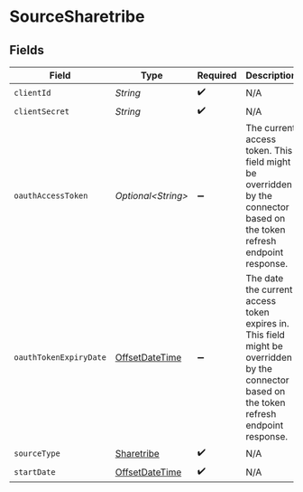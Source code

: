 # SourceSharetribe


## Fields

| Field                                                                                                                                       | Type                                                                                                                                        | Required                                                                                                                                    | Description                                                                                                                                 |
| ------------------------------------------------------------------------------------------------------------------------------------------- | ------------------------------------------------------------------------------------------------------------------------------------------- | ------------------------------------------------------------------------------------------------------------------------------------------- | ------------------------------------------------------------------------------------------------------------------------------------------- |
| `clientId`                                                                                                                                  | *String*                                                                                                                                    | :heavy_check_mark:                                                                                                                          | N/A                                                                                                                                         |
| `clientSecret`                                                                                                                              | *String*                                                                                                                                    | :heavy_check_mark:                                                                                                                          | N/A                                                                                                                                         |
| `oauthAccessToken`                                                                                                                          | *Optional\<String>*                                                                                                                         | :heavy_minus_sign:                                                                                                                          | The current access token. This field might be overridden by the connector based on the token refresh endpoint response.                     |
| `oauthTokenExpiryDate`                                                                                                                      | [OffsetDateTime](https://docs.oracle.com/javase/8/docs/api/java/time/OffsetDateTime.html)                                                   | :heavy_minus_sign:                                                                                                                          | The date the current access token expires in. This field might be overridden by the connector based on the token refresh endpoint response. |
| `sourceType`                                                                                                                                | [Sharetribe](../../models/shared/Sharetribe.md)                                                                                             | :heavy_check_mark:                                                                                                                          | N/A                                                                                                                                         |
| `startDate`                                                                                                                                 | [OffsetDateTime](https://docs.oracle.com/javase/8/docs/api/java/time/OffsetDateTime.html)                                                   | :heavy_check_mark:                                                                                                                          | N/A                                                                                                                                         |